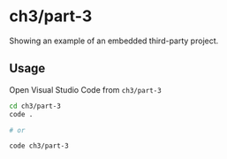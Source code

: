 # ch3/part-3

Showing an example of an embedded third-party project.

## Usage

Open Visual Studio Code from `ch3/part-3`

```bash
cd ch3/part-3
code .

# or

code ch3/part-3
```
